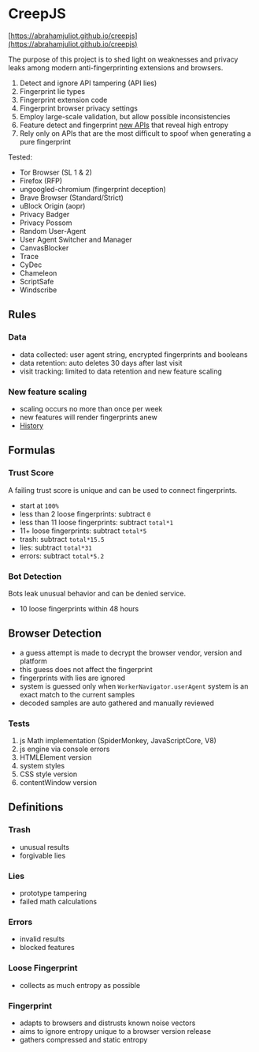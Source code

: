 # CreepJS

[https://abrahamjuliot.github.io/creepjs](https://abrahamjuliot.github.io/creepjs)

The purpose of this project is to shed light on weaknesses and privacy leaks among modern anti-fingerprinting extensions and browsers.

1. Detect and ignore API tampering (API lies)
2. Fingerprint lie types
3. Fingerprint extension code
4. Fingerprint browser privacy settings
5. Employ large-scale validation, but allow possible inconsistencies
6. Feature detect and fingerprint [new APIs](https://www.javascripture.com/) that reveal high entropy
7. Rely only on APIs that are the most difficult to spoof when generating a pure fingerprint

Tested:
- Tor Browser (SL 1 & 2)
- Firefox (RFP)
- ungoogled-chromium (fingerprint deception)
- Brave Browser (Standard/Strict)
- uBlock Origin (aopr)
- Privacy Badger
- Privacy Possom
- Random User-Agent
- User Agent Switcher and Manager
- CanvasBlocker
- Trace
- CyDec
- Chameleon
- ScriptSafe
- Windscribe

## Rules
### Data
- data collected: user agent string, encrypted fingerprints and booleans
- data retention: auto deletes 30 days after last visit
- visit tracking: limited to data retention and new feature scaling

### New feature scaling
- scaling occurs no more than once per week
- new features will render fingerprints anew
- [History](https://github.com/abrahamjuliot/creepjs/commits/master/docs/creep.js)

## Formulas
### Trust Score
A failing trust score is unique and can be used to connect fingerprints.

- start at `100%`
- less than 2 loose fingerprints: subtract `0`
- less than 11 loose fingerprints: subtract `total*1`
- 11+ loose fingerprints: subtract `total*5`
- trash: subtract `total*15.5`
- lies: subtract `total*31`
- errors: subtract `total*5.2`

### Bot Detection
Bots leak unusual behavior and can be denied service.
- 10 loose fingerprints within 48 hours

## Browser Detection
- a guess attempt is made to decrypt the browser vendor, version and platform
- this guess does not affect the fingerprint
- fingerprints with lies are ignored
- system is guessed only when `WorkerNavigator.userAgent` system is an exact match to the current samples 
- decoded samples are auto gathered and manually reviewed

### Tests
1. js Math implementation (SpiderMonkey, JavaScriptCore, V8)
2. js engine via console errors
3. HTMLElement version
4. system styles
5. CSS style version
6. contentWindow version

## Definitions
### Trash
- unusual results
- forgivable lies

### Lies
- prototype tampering
- failed math calculations

### Errors 
- invalid results
- blocked features

### Loose Fingerprint
- collects as much entropy as possible

### Fingerprint
- adapts to browsers and distrusts known noise vectors
- aims to ignore entropy unique to a browser version release
- gathers compressed and static entropy